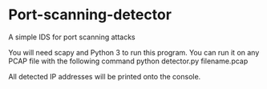 # Port-scanning-detector
A simple IDS for port scanning attacks

You will need scapy and Python 3 to run this program. 
You can run it on any PCAP file with the following command python detector.py filename.pcap

All detected IP addresses will be printed onto the console. 
